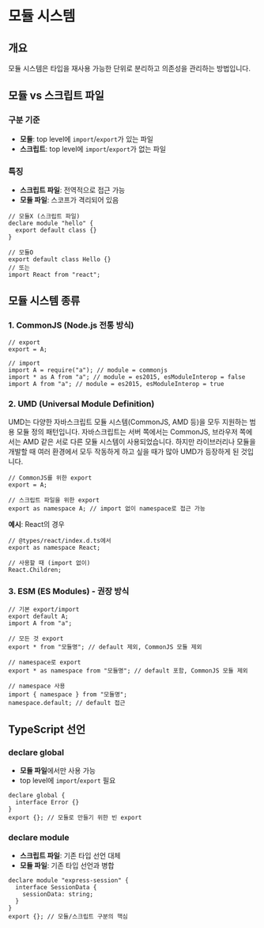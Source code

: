 # 모듈 시스템

## 개요

모듈 시스템은 타입을 재사용 가능한 단위로 분리하고 의존성을 관리하는 방법입니다.

## 모듈 vs 스크립트 파일

### 구분 기준

- **모듈**: top level에 `import`/`export`가 있는 파일
- **스크립트**: top level에 `import`/`export`가 없는 파일

### 특징

- **스크립트 파일**: 전역적으로 접근 가능
- **모듈 파일**: 스코프가 격리되어 있음

```tsx
// 모듈X (스크립트 파일)
declare module "hello" {
  export default class {}
}

// 모듈O
export default class Hello {}
// 또는
import React from "react";
```

## 모듈 시스템 종류

### 1. CommonJS (Node.js 전통 방식)

```tsx
// export
export = A;

// import
import A = require("a"); // module = commonjs
import * as A from "a"; // module = es2015, esModuleInterop = false
import A from "a"; // module = es2015, esModuleInterop = true
```

### 2. UMD (Universal Module Definition)

UMD는 다양한 자바스크립트 모듈 시스템(CommonJS, AMD 등)을 모두 지원하는 범용 모듈 정의 패턴입니다. 자바스크립트는 서버 쪽에서는 CommonJS, 브라우저 쪽에서는 AMD 같은 서로 다른 모듈 시스템이 사용되었습니다. 하지만 라이브러리나 모듈을 개발할 때 여러 환경에서 모두 작동하게 하고 싶을 때가 많아 UMD가 등장하게 된 것입니다.

```tsx
// CommonJS를 위한 export
export = A;

// 스크립트 파일을 위한 export
export as namespace A; // import 없이 namespace로 접근 가능
```

**예시**: React의 경우

```tsx
// @types/react/index.d.ts에서
export as namespace React;

// 사용할 때 (import 없이)
React.Children;
```

### 3. ESM (ES Modules) - 권장 방식

```tsx
// 기본 export/import
export default A;
import A from "a";

// 모든 것 export
export * from "모듈명"; // default 제외, CommonJS 모듈 제외

// namespace로 export
export * as namespace from "모듈명"; // default 포함, CommonJS 모듈 제외

// namespace 사용
import { namespace } from "모듈명";
namespace.default; // default 접근
```

## TypeScript 선언

### declare global

- **모듈 파일**에서만 사용 가능
- top level에 `import`/`export` 필요

```tsx
declare global {
  interface Error {}
}
export {}; // 모듈로 만들기 위한 빈 export
```

### declare module

- **스크립트 파일**: 기존 타입 선언 대체
- **모듈 파일**: 기존 타입 선언과 병합

```tsx
declare module "express-session" {
  interface SessionData {
    sessionData: string;
  }
}
export {}; // 모듈/스크립트 구분의 핵심
```
